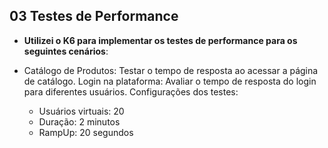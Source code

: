 ## 03 Testes de Performance

-   **Utilizei o K6 para implementar os testes de performance para os seguintes cenários**:

-   Catálogo de Produtos: Testar o tempo de resposta ao acessar a página de catálogo.
    Login na plataforma: Avaliar o tempo de resposta do login para diferentes usuários.
    Configurações dos testes:
    -   Usuários virtuais: 20
    -   Duração: 2 minutos
    -   RampUp: 20 segundos